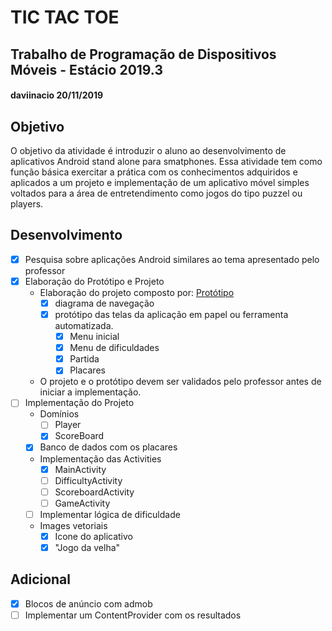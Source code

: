 # TIC TAC TOE
## Trabalho de Programação de Dispositivos Móveis - Estácio 2019.3
#### daviinacio 20/11/2019

## Objetivo
O objetivo da atividade é introduzir o aluno ao desenvolvimento de aplicativos Android
stand alone para smatphones. Essa atividade tem como função básica exercitar a prática
com os conhecimentos adquiridos e aplicados a um projeto e implementação de um
aplicativo móvel simples voltados para a área de entretendimento como jogos do tipo
puzzel ou players.

## Desenvolvimento
- [x] Pesquisa sobre aplicações Android similares ao tema apresentado pelo professor
- [x] Elaboração do Protótipo e Projeto
    - Elaboração do projeto composto por: [Protótipo](/prototype)
        - [x] diagrama de navegação
        - [x] protótipo das telas da aplicação em papel ou ferramenta automatizada.
            - [x] Menu inicial
            - [x] Menu de dificuldades
            - [x] Partida
            - [x] Placares
    - O projeto e o protótipo devem ser validados pelo professor antes de iniciar a implementação.
- [ ] Implementação do Projeto
    - Domínios
        - [ ] Player
        - [x] ScoreBoard
    - [x] Banco de dados com os placares
    - Implementação das Activities
        - [x] MainActivity
        - [ ] DifficultyActivity
        - [ ] ScoreboardActivity
        - [ ] GameActivity
    - [ ] Implementar lógica de dificuldade
    - Images vetoriais
        - [x] Icone do aplicativo
        - [x] "Jogo da velha"

## Adicional
- [x] Blocos de anúncio com admob
- [ ] Implementar um ContentProvider com os resultados
